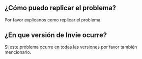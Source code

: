 ## ¿Cómo puedo replicar el problema?
Por favor explicanos como replicar el problema.
## ¿En que versión de Invie ocurre?
Si este problema ocurre en todas las versiones por favor también mencionarlo.
